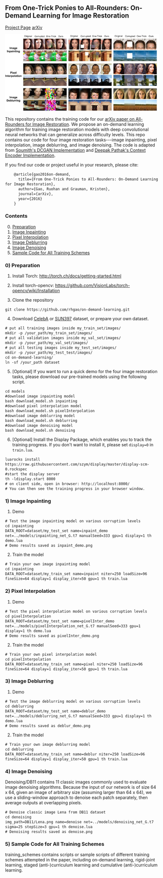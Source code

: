 ## From One-Trick Ponies to All-Rounders:  On-Demand Learning for Image Restoration
[Project Page](http://vision.cs.utexas.edu/projects/on_demand_learning/)  [arXiv](https://arxiv.org/abs/1612.01380)<br/>

![teaser](teaser.jpg "qualitative results on three image restoration tasks")

This repository contains the training code for our [arXiv paper on All-Rounders for Image Restoration](https://arxiv.org/abs/1612.01380). We propose an on-demand learning algorithm for training image restoration models with deep convolutional neural networks that can generalize across difficulty levels. This repo contains our code for four image restoration tasks---image inpainting, pixel interpolation, image deblurring, and image denoising. The code is adapted from [Soumith's DCGAN Implementation](https://github.com/soumith/dcgan.torch) and [Deepak Pathak's Context Encoder Implementation](https://github.com/pathak22/context-encoder).

If you find our code or project useful in your research, please cite:

        @article{gao2016on-demand,
          title={From One-Trick Ponies to All-Rounders: On-Demand Learning for Image Restoration},
          author={Gao, Ruohan and Grauman, Kristen},
          journal={arXiv},
          year={2016}
        }


### Contents
0. [Preparation](#0-preparation)
1. [Image Inpainting](#1-image-inpainting)
2. [Pixel Interpolation](#2-pixel-interpolation)
3. [Image Deblurring](#3-image-deblurring)
4. [Image Denoising](#4-image-denoising)
5. [Sample Code for All Training Schemes](#5-sample-code-for-all-training-schemes)

### 0) Preparation

1. Install Torch: http://torch.ch/docs/getting-started.html

2. Install torch-opencv: https://github.com/VisionLabs/torch-opencv/wiki/Installation

3. Clone the repository
  ```Shell
  git clone https://github.com/rhgao/on-demand-learning.git
  ```
  
4. Download [CelebA](http://mmlab.ie.cuhk.edu.hk/projects/CelebA.html) or [SUN397](http://vision.cs.princeton.edu/projects/2010/SUN/) dataset, or prepare your own dataset. 
  ```Shell
  # put all training images inside my_train_set/images/
  mkdir -p /your_path/my_train_set/images/
  # put all validation images inside my_val_set/images/
  mkdir -p /your_path/my_val_set/images/
  # put all testing images inside my_test_set/images/
  mkdir -p /your_path/my_test_test/images/
  cd on-demand-learning/
  ln -sf /your_path dataset
  ```

5. [Optional] If you want to run a quick demo for the four image restoration tasks, please download our pre-trained models using the following script.
  ```Shell
  cd models
  #download image inpainting model
  bash download_model.sh inpainting
  #download pixel interpolation model
  bash download_model.sh pixelInterpolation
  #download image deblurring model
  bash download_model.sh deblurring
  #download image denoising model
  bash download_model.sh denoising
  ```
  
6. [Optional] Install the Display Package, which enables you to track the training progress. If you don't want to install it, please set `display=0` in `train.lua`.
  ```Shell
  luarocks install https://raw.githubusercontent.com/szym/display/master/display-scm-0.rockspec
  #start the display server
  th -ldisplay.start 8000
  # on client side, open in browser: http://localhost:8000/
  # You can then see the training progress in your browser window.
  ```
        
### 1) Image Inpainting
1. Demo
  ```Shell
  # Test the image inpainting model on various corruption levels
  cd inpainting
  DATA_ROOT=dataset/my_test_set name=inpaint_demo net=../models/inpainting_net_G.t7 manualSeed=333 gpu=1 display=1 th demo.lua
  # Demo results saved as inpaint_demo.png
  ```
  
2. Train the model
  ```Shell
  # Train your own image inpainting model
  cd inpainting
  DATA_ROOT=dataset/my_train_set name=inpaint niter=250 loadSize=96 fineSize=64 display=1 display_iter=50 gpu=1 th train.lua
  ```
  
### 2) Pixel Interpolation
1. Demo
  ```Shell
  # Test the pixel interpolation model on various corruption levels
  cd pixelInterpolation
  DATA_ROOT=dataset/my_test_set name=pixelInter_demo net=../models/pixelInterpolation_net_G.t7 manualSeed=333 gpu=1 display=1 th demo.lua
  # Demo results saved as pixelInter_demo.png
  ```
  
2. Train the model
  ```Shell
  # Train your own pixel interpolation model
  cd pixelInterpolation
  DATA_ROOT=dataset/my_train_set name=pixel niter=250 loadSize=96 fineSize=64 display=1 display_iter=50 gpu=1 th train.lua
  ```
  
### 3) Image Deblurring
1. Demo
  ```Shell
  # Test the image deblurring model on various corruption levels
  cd deblurring
  DATA_ROOT=dataset/my_test_set name=deblur_demo net=../models/deblurring_net_G.t7 manualSeed=333 gpu=1 display=1 th demo.lua
  # Demo results saved as deblur_demo.png
  ```
  
2. Train the model
  ```Shell
  # Train your own image deblurring model
  cd deblurring
  DATA_ROOT=dataset/my_train_set name=deblur niter=250 loadSize=96 fineSize=64 display=1 display_iter=50 gpu=1 th train.lua
  ```
  
### 4) Image Denoising
Denoising/DB11 contains 11 classic images commonly used to evaluate image denoising algorithms. Because the input of our network is of size 64 x 64, given an image of arbitrary size (assuming larger than 64 x 64), we use a sliding-window approach to denoise each patch separately, then average outputs at overlapping pixels.
  ```Shell
  # Denoise classic image Lena from DB11 dataset
  cd denoising
  img_path=DB11/Lena.png name=denoise net=../models/denoising_net_G.t7 sigma=25 stepSize=3 gpu=1 th denoise.lua
  # Denoising results saved as denoise.png
  ```

### 5) Sample Code for All Training Schemes
training_schemes contains scripts or sample scripts of different training schemes attempted in the paper, including on-demand learning, rigid-joint learning, staged (anti-)curriculum learning and cumulative (anti-)curriculum learning. 
